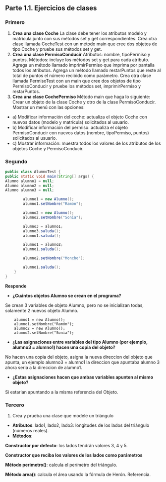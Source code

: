 ## Parte 1.1. Ejercicios de clases

### Primero
1. **Crea una clase Coche**
La clase debe tener los atributos modelo y matrícula junto con sus métodos set y get correspondientes.
Crea otra clase llamada CocheTest con un método main que cree dos objetos de tipo Coche y pruebe sus métodos set y get.
2. **Crea una clase PermisoConducir**
Atributos: nombre, tipoPermiso y puntos.
Métodos: incluye los métodos set y get para cada atributo.
Agrega un método llamado imprimirPermiso que imprima por pantalla todos los atributos.
Agrega un método llamado restarPuntos que reste al total de puntos el número recibido como parámetro.
Crea otra clase llamada PermisoTest con un main que cree dos objetos de tipo PermisoConducir y pruebe los métodos set, imprimirPermiso y restarPuntos.
3. **Crea una clase CochePermiso**
Método main que haga lo siguiente:
Crear un objeto de la clase Coche y otro de la clase PermisoConducir.
Mostrar un menú con las opciones: 
- a) Modificar información del coche: actualiza el objeto Coche con nuevos datos (modelo y matrícula) solicitados al usuario. 
- b) Modificar información del permiso: actualiza el objeto PermisoConducir con nuevos datos (nombre, tipoPermiso, puntos) solicitados al usuario. 
- c) Mostrar información: muestra todos los valores de los atributos de los objetos Coche y PermisoConducir.

### Segundo 
```java
public class AlumnoTest {
public static void main(String[] args) {
Alumno alumno1 = null;
Alumno alumno2 = null;
Alumno alumno3 = null;

        alumno1 = new Alumno();
        alumno1.setNombre("Ramón");

        alumno2 = new Alumno();
        alumno2.setNombre("Sonia");

        alumno3 = alumno1;
        alumno3.saluda();
        alumno1.saluda();

        alumno1 = alumno2;
        alumno1.saluda();

        alumno2.setNombre("Moncho");

        alumno1.saluda();
    }
}
```
**Responde**
- **¿Cuántos objetos Alumno se crean en el programa?**

Se crean 3 variables de objeto Alumno, pero no se inicializan todas, solamente 2 nuevos objeto Alumno.
```
    alumno1 = new Alumno();
    alumno1.setNombre("Ramón");
    alumno2 = new Alumno();
    alumno2.setNombre("Sonia");
```
- **¿Las asignaciones entre variables del tipo Alumno (por ejemplo, alumno3 = alumno1) hacen una copia del objeto?**

No hacen una copia del objeto, asigna la nueva direccion del objeto que apunta, un ejemplo alumno3 = alumno1 la direccion que apuntaba alumno 3 ahora seria
a la direccion de alumno1.
- **¿Estas asignaciones hacen que ambas variables apunten al mismo objeto?**

Si estarian apuntando a la misma referencia del Objeto.

### Tercero

1. Crea y prueba una clase que modele un triángulo

* **Atributos**: lado1, lado2, lado3: longitudes de los lados del triángulo (números reales).
* **Métodos**:

**Constructor por defecto**: los lados tendrán valores 3, 4 y 5.

**Constructor que reciba los valores de los lados como parámetros**

**Método perimetro()**: calcula el perímetro del triángulo.

**Método area()**: calcula el área usando la fórmula de Herón. Referencia.




